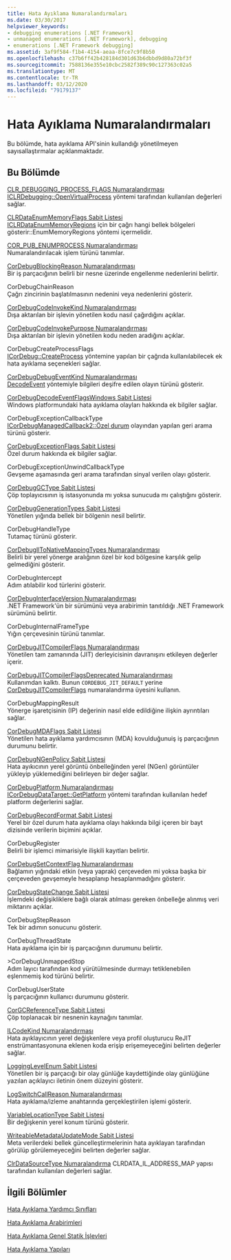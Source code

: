 ```yaml
---
title: Hata Ayıklama Numaralandırmaları
ms.date: 03/30/2017
helpviewer_keywords:
- debugging enumerations [.NET Framework]
- unmanaged enumerations [.NET Framework], debugging
- enumerations [.NET Framework debugging]
ms.assetid: 3af9f584-f1b4-4154-aeaa-8fce7c9f8b50
ms.openlocfilehash: c37b6ff42b428184d301d63b6dbbd9d80a72bf3f
ms.sourcegitcommit: 7588136e355e10cbc2582f389c90c127363c02a5
ms.translationtype: MT
ms.contentlocale: tr-TR
ms.lasthandoff: 03/12/2020
ms.locfileid: "79179137"
---
```

# <a name="debugging-enumerations"></a>Hata Ayıklama Numaralandırmaları
Bu bölümde, hata ayıklama API'sinin kullandığı yönetilmeyen sayısallaştırmalar açıklanmaktadır.  
  
## <a name="in-this-section"></a>Bu Bölümde  
 [CLR_DEBUGGING_PROCESS_FLAGS Numaralandırması](clr-debugging-process-flags-enumeration.md)  
 [ICLRDebugging::OpenVirtualProcess](iclrdebugging-openvirtualprocess-method.md) yöntemi tarafından kullanılan değerleri sağlar.  
  
 [CLRDataEnumMemoryFlags Sabit Listesi](clrdataenummemoryflags-enumeration.md)  
 [ICLRDataEnumMemoryRegions](iclrdataenummemoryregions-enummemoryregions-method.md) için bir çağrı hangi bellek bölgeleri gösterir::EnumMemoryRegions yöntemi içermelidir.  
  
 [COR_PUB_ENUMPROCESS Numaralandırması](cor-pub-enumprocess-enumeration.md)  
 Numaralandırılacak işlem türünü tanımlar.  
  
 [CorDebugBlockingReason Numaralandırması](cordebugblockingreason-enumeration.md)  
 Bir iş parçacığının belirli bir nesne üzerinde engellenme nedenlerini belirtir.  
  
 CorDebugChainReason  
 Çağrı zincirinin başlatılmasının nedenini veya nedenlerini gösterir.  
  
 [CorDebugCodeInvokeKind Numaralandırması](cordebugcodeinvokekind-enumeration.md)  
 Dışa aktarılan bir işlevin yönetilen kodu nasıl çağırdığını açıklar.  
  
 [CorDebugCodeInvokePurpose Numaralandırması](cordebugcodeinvokepurpose-enumeration.md)  
 Dışa aktarılan bir işlevin yönetilen kodu neden aradığını açıklar.  
  
 CorDebugCreateProcessFlags  
 [ICorDebug::CreateProcess](icordebug-createprocess-method.md) yöntemine yapılan bir çağrıda kullanılabilecek ek hata ayıklama seçenekleri sağlar.  
  
 [CorDebugDebugEventKind Numaralandırması](cordebugdebugeventkind-enumeration.md)  
 [DecodeEvent](icordebugprocess6-decodeevent-method.md) yöntemiyle bilgileri deşifre edilen olayın türünü gösterir.  
  
 [CorDebugDecodeEventFlagsWindows Sabit Listesi](cordebugdecodeeventflagswindows-enumeration.md)  
 Windows platformundaki hata ayıklama olayları hakkında ek bilgiler sağlar.  
  
 CorDebugExceptionCallbackType  
 [ICorDebugManagedCallback2::Özel durum](icordebugmanagedcallback2-exception-method.md) olayından yapılan geri arama türünü gösterir.  
  
 [CorDebugExceptionFlags Sabit Listesi](cordebugexceptionflags-enumeration.md)  
 Özel durum hakkında ek bilgiler sağlar.  
  
 CorDebugExceptionUnwindCallbackType  
 Gevşeme aşamasında geri arama tarafından sinyal verilen olayı gösterir.  
  
 [CorDebugGCType Sabit Listesi](cordebuggctype-enumeration.md)  
 Çöp toplayıcısının iş istasyonunda mı yoksa sunucuda mı çalıştığını gösterir.  
  
 [CorDebugGenerationTypes Sabit Listesi](cordebuggenerationtypes-enumeration.md)  
 Yönetilen yığında bellek bir bölgenin nesil belirtir.  
  
 CorDebugHandleType  
 Tutamaç türünü gösterir.  
  
 [CorDebugIlToNativeMappingTypes Numaralandırması](cordebugiltonativemappingtypes-enumeration.md)  
 Belirli bir yerel yönerge aralığının özel bir kod bölgesine karşılık gelip gelmediğini gösterir.  
  
 CorDebugIntercept  
 Adım atılabilir kod türlerini gösterir.  
  
 [CorDebugInterfaceVersion Numaralandırması](cordebuginterfaceversion-enumeration.md)  
 .NET Framework'ün bir sürümünü veya arabirimin tanıtıldığı .NET Framework sürümünü belirtir.  
  
 CorDebugInternalFrameType  
 Yığın çerçevesinin türünü tanımlar.  
  
 [CorDebugJITCompilerFlags Numaralandırması](cordebugjitcompilerflags-enumeration.md)  
 Yönetilen tam zamanında (JIT) derleyicisinin davranışını etkileyen değerler içerir.  
  
 [CorDebugJITCompilerFlagsDeprecated Numaralandırması](cordebugjitcompilerflagsdeprecated-enumeration.md)  
 Kullanımdan kalktı. Bunun `CORDEBUG_JIT_DEFAULT` yerine [CorDebugJITCompilerFlags](cordebugjitcompilerflags-enumeration.md) numaralandırma üyesini kullanın.  
  
 CorDebugMappingResult  
 Yönerge işaretçisinin (IP) değerinin nasıl elde edildiğine ilişkin ayrıntıları sağlar.  
  
 [CorDebugMDAFlags Sabit Listesi](cordebugmdaflags-enumeration.md)  
 Yönetilen hata ayıklama yardımcısının (MDA) kovulduğunuiş iş parçacığının durumunu belirtir.  
  
 [CorDebugNGenPolicy Sabit Listesi](cordebugngenpolicy-enumeration.md)  
 Hata ayıkıcının yerel görüntü önbelleğinden yerel (NGen) görüntüler yükleyip yüklemediğini belirleyen bir değer sağlar.  
  
 [CorDebugPlatform Numaralandırması](cordebugplatform-enumeration.md)  
 [ICorDebugDataTarget::GetPlatform](icordebugdatatarget-getplatform-method.md) yöntemi tarafından kullanılan hedef platform değerlerini sağlar.  
  
 [CorDebugRecordFormat Sabit Listesi](cordebugrecordformat-enumeration.md)  
 Yerel bir özel durum hata ayıklama olayı hakkında bilgi içeren bir bayt dizisinde verilerin biçimini açıklar.  
  
 CorDebugRegister  
 Belirli bir işlemci mimarisiyle ilişkili kayıtları belirtir.  
  
 [CorDebugSetContextFlag Numaralandırması](cordebugsetcontextflag-enumeration.md)  
 Bağlamın yığındaki etkin (veya yaprak) çerçeveden mi yoksa başka bir çerçeveden gevşemeyle hesaplanıp hesaplanmadığını gösterir.  
  
 [CorDebugStateChange Sabit Listesi](cordebugstatechange-enumeration.md)  
 İşlemdeki değişikliklere bağlı olarak atılması gereken önbelleğe alınmış veri miktarını açıklar.  
  
 CorDebugStepReason  
 Tek bir adımın sonucunu gösterir.  
  
 CorDebugThreadState  
 Hata ayıklama için bir iş parçacığının durumunu belirtir.  
  
 \>CorDebugUnmappedStop  
 Adım layıcı tarafından kod yürütülmesinde durmayı tetiklenebilen eşlenmemiş kod türünü belirtir.  
  
 CorDebugUserState  
 İş parçacığının kullanıcı durumunu gösterir.  
  
 [CorGCReferenceType Sabit Listesi](corgcreferencetype-enumeration.md)  
 Çöp toplanacak bir nesnenin kaynağını tanımlar.  
  
 [ILCodeKind Numaralandırması](ilcodekind-enumeration.md)  
 Hata ayıklayıcının yerel değişkenlere veya profil oluşturucu ReJIT enstrümantasyonuna eklenen koda erişip erişemeyeceğini belirten değerler sağlar.  
  
 [LoggingLevelEnum Sabit Listesi](logginglevelenum-enumeration.md)  
 Yönetilen bir iş parçacığı bir olay günlüğe kaydettiğinde olay günlüğüne yazılan açıklayıcı iletinin önem düzeyini gösterir.  
  
 [LogSwitchCallReason Numaralandırması](logswitchcallreason-enumeration.md)  
 Hata ayıklama/izleme anahtarında gerçekleştirilen işlemi gösterir.  
  
 [VariableLocationType Sabit Listesi](variablelocationtype-enumeration.md)  
 Bir değişkenin yerel konum türünü gösterir.  
  
 [WriteableMetadataUpdateMode Sabit Listesi](writeablemetadataupdatemode-enumeration.md)  
 Meta verilerdeki bellek güncelleştirmelerinin hata ayıklayan tarafından görülüp görülemeyeceğini belirten değerler sağlar.

 [ClrDataSourceType Numaralandırma](clrdatasourcetype-enumeration.md) CLRDATA_IL_ADDRESS_MAP yapısı tarafından kullanılan değerleri sağlar.

## <a name="related-sections"></a>İlgili Bölümler  
 [Hata Ayıklama Yardımcı Sınıfları](debugging-coclasses.md)  
  
 [Hata Ayıklama Arabirimleri](debugging-interfaces.md)  
  
 [Hata Ayıklama Genel Statik İşlevleri](debugging-global-static-functions.md)  
  
 [Hata Ayıklama Yapıları](debugging-structures.md)
